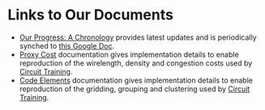 # Links to Our Documents
- [Our Progress: A Chronology](./OurProgress/) provides latest updates and is periodically synched to [this Google Doc](https://docs.google.com/document/d/1HHZNcid5CZvvRqj_njzF7hBhtNSpmRn3fCYniWNYBiY/edit).
- [Proxy Cost](./ProxyCost/) documentation gives implementation details to enable reproduction of the wirelength, density and congestion costs used by [Circuit Training](https://github.com/google-research/circuit_training).
- [Code Elements](./CodeElements/) documentation gives implementation details to enable reproduction of the gridding, grouping and clustering used by [Circuit Training](https://github.com/google-research/circuit_training).
